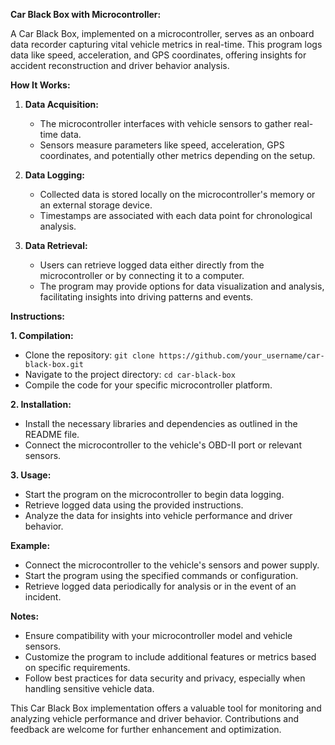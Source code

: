 **Car Black Box with Microcontroller:**

A Car Black Box, implemented on a microcontroller, serves as an onboard data recorder capturing vital vehicle metrics in real-time. This program logs data like speed, acceleration, and GPS coordinates, offering insights for accident reconstruction and driver behavior analysis.

**How It Works:**

1. **Data Acquisition:**
   - The microcontroller interfaces with vehicle sensors to gather real-time data.
   - Sensors measure parameters like speed, acceleration, GPS coordinates, and potentially other metrics depending on the setup.

2. **Data Logging:**
   - Collected data is stored locally on the microcontroller's memory or an external storage device.
   - Timestamps are associated with each data point for chronological analysis.

3. **Data Retrieval:**
   - Users can retrieve logged data either directly from the microcontroller or by connecting it to a computer.
   - The program may provide options for data visualization and analysis, facilitating insights into driving patterns and events.

**Instructions:**

**1. Compilation:**
   - Clone the repository: `git clone https://github.com/your_username/car-black-box.git`
   - Navigate to the project directory: `cd car-black-box`
   - Compile the code for your specific microcontroller platform.

**2. Installation:**
   - Install the necessary libraries and dependencies as outlined in the README file.
   - Connect the microcontroller to the vehicle's OBD-II port or relevant sensors.

**3. Usage:**
   - Start the program on the microcontroller to begin data logging.
   - Retrieve logged data using the provided instructions.
   - Analyze the data for insights into vehicle performance and driver behavior.

**Example:**
   - Connect the microcontroller to the vehicle's sensors and power supply.
   - Start the program using the specified commands or configuration.
   - Retrieve logged data periodically for analysis or in the event of an incident.

**Notes:**
- Ensure compatibility with your microcontroller model and vehicle sensors.
- Customize the program to include additional features or metrics based on specific requirements.
- Follow best practices for data security and privacy, especially when handling sensitive vehicle data.

This Car Black Box implementation offers a valuable tool for monitoring and analyzing vehicle performance and driver behavior. Contributions and feedback are welcome for further enhancement and optimization.
